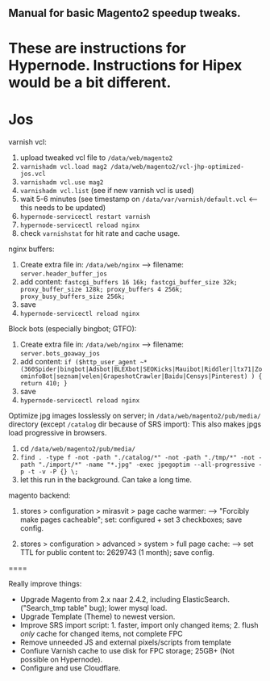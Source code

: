 ## Manual for basic Magento2 speedup tweaks.
# These are instructions for Hypernode. Instructions for Hipex would be a bit different.
# Jos


varnish vcl:

1. upload tweaked vcl file to `/data/web/magento2`
2. `varnishadm vcl.load mag2 /data/web/magento2/vcl-jhp-optimized-jos.vcl`
3. `varnishadm vcl.use mag2`
4. `varnishadm vcl.list`  (see if new varnish vcl is used)
5. wait 5-6 minutes (see timestamp on `/data/var/varnish/default.vcl` <-- this needs to be updated)
6. `hypernode-servicectl restart varnish`
7. `hypernode-servicectl reload nginx`
8. check `varnishstat` for hit rate and cache usage.


nginx buffers:

1. Create extra file in: `/data/web/nginx` --> filename: `server.header_buffer_jos`
2. add content:
`fastcgi_buffers 16 16k;
fastcgi_buffer_size 32k;
proxy_buffer_size 128k;
proxy_buffers 4 256k;
proxy_busy_buffers_size 256k;`
3. save
4. `hypernode-servicectl reload nginx`


Block bots (especially bingbot; GTFO):

1. Create extra file in: `/data/web/nginx` --> filename: `server.bots_goaway_jos`
2. add content:
`if ($http_user_agent ~* (360Spider|bingbot|Adsbot|BLEXbot|SEOKicks|Mauibot|Riddler|ltx71|ZoominfoBot|seznam|velen|GrapeshotCrawler|Baidu|Censys|Pinterest) ) {
    return 410;
}`
3. save
4. `hypernode-servicectl reload nginx`


Optimize jpg images losslessly on server; in `/data/web/magento2/pub/media/` directory (except `/catalog` dir because of SRS import):
This also makes jpgs load progressive in browsers.

1. cd `/data/web/magento2/pub/media/`
2. `find . -type f -not -path "./catalog/*" -not -path "./tmp/*" -not -path "./import/*" -name "*.jpg" -exec jpegoptim --all-progressive -p -t -v -P {} \;`
3. let this run in the background. Can take a long time.



magento backend:
1. stores > configuration > mirasvit > page cache warmer:
--> "Forcibly make pages cacheable"; set: configured + set 3 checkboxes; save config.

2. stores > configuration > advanced > system > full page cache: 
--> set TTL for public content to: 2629743 (1 month); save config.



====

Really improve things:
- Upgrade Magento from 2.x naar 2.4.2, including ElasticSearch. ("Search_tmp table" bug); lower mysql load.
- Upgrade Template (Theme) to newest version.
- Improve SRS import script: 1. faster, import only changed items; 2. flush *only* cache for changed items, not complete FPC
- Remove unneeded JS and external pixels/scripts from template
- Confiure Varnish cache to use disk for FPC storage; 25GB+ (Not possible on Hypernode).
- Configure and use Cloudflare.

